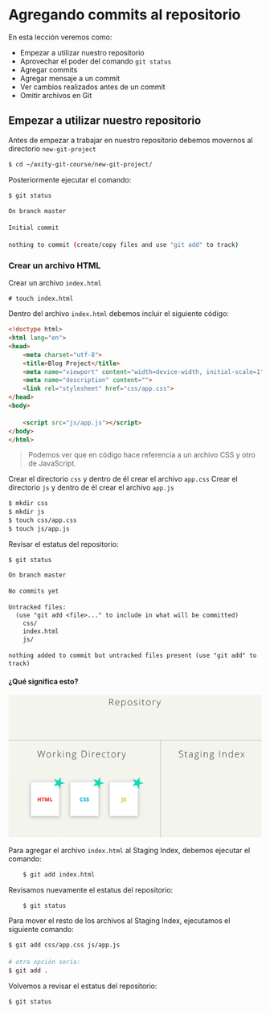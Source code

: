 # Agregando commits al repositorio

En esta lección veremos como:

 - Empezar a utilizar nuestro repositorio
 - Aprovechar el poder del comando `git status`
 - Agregar commits
 - Agregar mensaje a un commit
 - Ver cambios realizados antes de un commit
 - Omitir archivos en Git

## Empezar a utilizar nuestro repositorio

Antes de empezar a trabajar en nuestro repositorio debemos movernos al directorio `new-git-project` 

```bash
$ cd ~/axity-git-course/new-git-project/
``` 
Posteriormente ejecutar el comando:

```bash
$ git status
```
```bash
On branch master

Initial commit

nothing to commit (create/copy files and use "git add" to track)
```

### Crear un archivo HTML

Crear un archivo `index.html` 

    # touch index.html

Dentro del archivo `index.html` debemos incluir el siguiente código:

```html
<!doctype html>
<html lang="en">
<head>
    <meta charset="utf-8">
    <title>Blog Project</title>
    <meta name="viewport" content="width=device-width, initial-scale=1">
    <meta name="description" content="">
    <link rel="stylesheet" href="css/app.css">
</head>
<body>

    <script src="js/app.js"></script>
</body>
</html>
```

> Podemos ver que en código hace referencia a un archivo CSS  y otro  de JavaScript.

Crear el directorio `css` y dentro de él crear el archivo `app.css`
Crear el directorio `js` y dentro de él crear el archivo `app.js`

```bash
$ mkdir css
$ mkdir js
$ touch css/app.css
$ touch js/app.js
```

Revisar el estatus del repositorio:

```batch
$ git status
```
```
On branch master

No commits yet

Untracked files:
  (use "git add <file>..." to include in what will be committed)
	css/
	index.html
	js/

nothing added to commit but untracked files present (use "git add" to track)
```
#### ¿Qué significa esto?

![img_work_to_index](images/img_work_to_index.gif)

Para agregar el archivo `index.html` al Staging Index, debemos ejecutar el comando:
```bash
    $ git add index.html
```
Revisamos nuevamente el estatus del repositorio:
```bash
    $ git status
```
Para mover el resto de los archivos al Staging Index, ejecutamos el siguiente comando:

```bash
$ git add css/app.css js/app.js

# otra opción sería:
$ git add .
```

Volvemos a revisar el estatus del repositorio:

```bash
$ git status
```
<!--stackedit_data:
eyJoaXN0b3J5IjpbLTk2ODcxMjAwOSwtNDE2NjAyNjg4LC03ND
E4NDg2ODUsLTc0MTg0ODY4NSwtMTA3Nzk4ODExOSwxMzUxMDY2
NjUzLC0xODA0NjI3NDQsLTE4MjIxODQ3MjQsLTE3ODQ2NjUxND
csLTE4OTg5ODQ3MjIsLTU4MzA4MDYyNCwxNzE4MjM3MjgxLDEz
MjU3NDYzNzQsMTU2MjQzNTI3OSwxNzUwMjA5NTQ2LDQyMTA0Mz
Y2LDIwNDAyMjg5NjksLTE3NTg5ODQ3MjQsMTMyNjk0Njc2Nywx
ODE1MTIxNzgwXX0=
-->